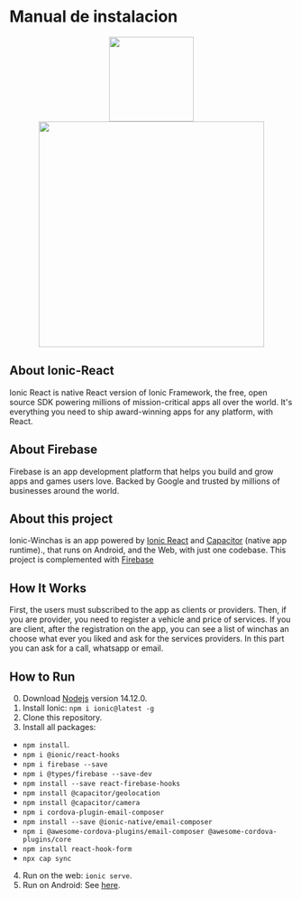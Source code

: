 # Manual de instalacion
 <p align="center"><a href="https://laravel.com" target="_blank"><img src="https://ionicframework.com/docs/assets/images/react-logo-b64b7471f0ebe5f7a9a281ba2f72b63a.png" width="150"></a><a href="https://laravel.com" target="_blank"><img src="https://www.gstatic.com/devrel-devsite/prod/vde5e97689c1d94fa683b9e5392f0f6b6562f68c8b527194cc7ca91d97bde649f/firebase/images/lockup.svg" width="400"></a></p>

## About Ionic-React

Ionic React is native React version of Ionic Framework, the free, open source SDK powering millions of mission-critical apps all over the world.
It's everything you need to ship award-winning apps for any platform, with React.

## About Firebase

Firebase is an app development platform that helps you build and grow apps and games users love. Backed by Google and trusted by millions of businesses around the world. 

## About this project

Ionic-Winchas is an app powered by [Ionic React](https://ionicframework.com/docs/react) and [Capacitor](https://capacitor.ionicframework.com) (native app runtime)., that runs on Android, and the Web, with just one codebase. This project is complemented with [Firebase](https://firebase.google.com/)

## How It Works


First, the users must subscribed to the app as clients or providers. Then, if you are provider, you need to register a vehicle and  price of services. If you are client, after the registration on the app, you can see a list of winchas an choose what ever you liked and ask for the services providers. In this part you can ask for a call, whatsapp or email. 



## How to Run
 

0) Download [Nodejs](https://nodejs.org/es/) version 14.12.0.
1) Install Ionic: `npm i ionic@latest -g`
2) Clone this repository.
3) Install all packages: 
* `npm install`.
* `npm i @ionic/react-hooks`
* `npm i firebase --save`
* `npm i @types/firebase --save-dev`
* `npm install --save react-firebase-hooks`
* `npm install @capacitor/geolocation`
* `npm install @capacitor/camera`
* `npm i cordova-plugin-email-composer`
* `npm install --save @ionic-native/email-composer`
* `npm i @awesome-cordova-plugins/email-composer @awesome-cordova-plugins/core`
* `npm install react-hook-form`
* `npx cap sync`

4) Run on the web: `ionic serve`.
5) Run on Android: See [here](https://ionicframework.com/docs/building/running).

